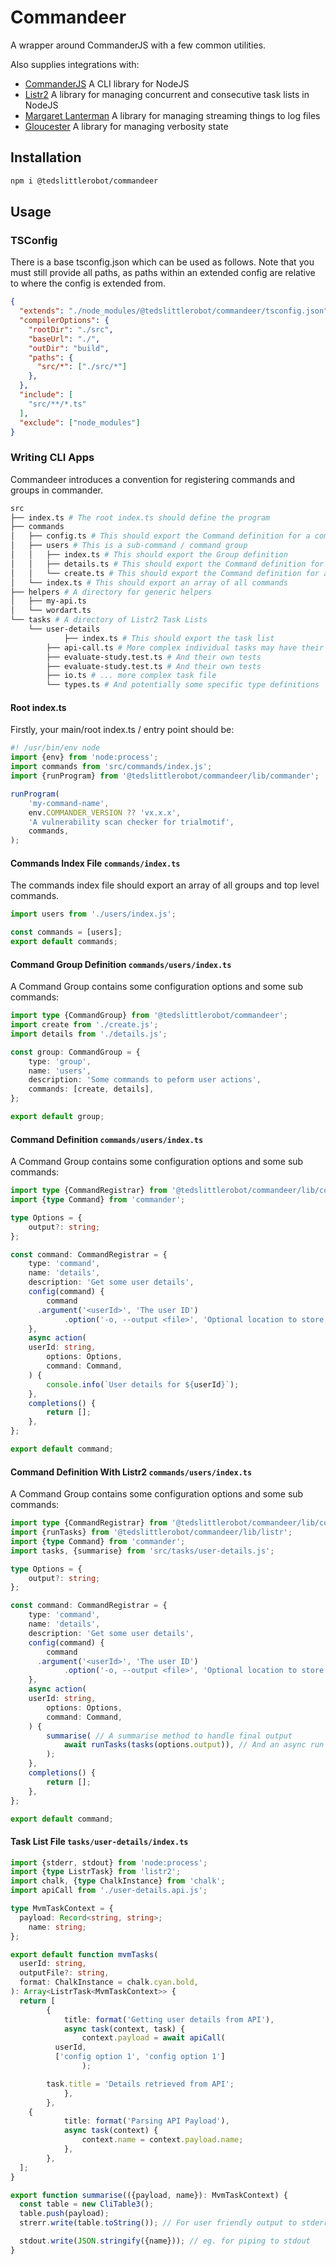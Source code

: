 Commandeer
==========

A wrapper around CommanderJS with a few common utilities.

Also supplies integrations with:

- [CommanderJS](https://github.com/tj/commander.js) A CLI library for NodeJS
- [Listr2](https://listr2.kilic.dev/) A library for managing concurrent and consecutive task lists in NodeJS
- [Margaret Lanterman](https://github.com/tedslittlerobot/node-margaret-lanterman) A library for managing streaming things to log files
- [Gloucester](https://github.com/tedslittlerobot/node-gloucester) A library for managing verbosity state

## Installation

```bash
npm i @tedslittlerobot/commandeer
```

## Usage

### TSConfig

There is a base tsconfig.json which can be used as follows. Note that you must still provide all paths, as paths within an extended config are relative to where the config is extended from.

```json
{
  "extends": "./node_modules/@tedslittlerobot/commandeer/tsconfig.json",
  "compilerOptions": {
    "rootDir": "./src",
    "baseUrl": "./",
    "outDir": "build",
    "paths": {
      "src/*": ["./src/*"]
    },
  },
  "include": [
    "src/**/*.ts"
  ],
  "exclude": ["node_modules"]
}
```

### Writing CLI Apps

Commandeer introduces a convention for registering commands and groups in commander.

```bash
src
├── index.ts # The root index.ts should define the program
├── commands
│   ├── config.ts # This should export the Command definition for a command
│   ├── users # This is a sub-command / command group
│   │   ├── index.ts # This should export the Group definition
│   │   ├── details.ts # This should export the Command definition for a command
│   │   └── create.ts # This should export the Command definition for a command
│   └── index.ts # This should export an array of all commands
├── helpers # A directory for generic helpers
│   ├── my-api.ts
│   └── wordart.ts
└── tasks # A directory of Listr2 Task Lists
    └── user-details
		    ├── index.ts # This should export the task list
        ├── api-call.ts # More complex individual tasks may have their own file
        ├── evaluate-study.test.ts # And their own tests
        ├── evaluate-study.test.ts # And their own tests
        ├── io.ts # ... more complex task file
        └── types.ts # And potentially some specific type definitions
```

#### Root index.ts

Firstly, your main/root index.ts / entry point should be:

```typescript
#! /usr/bin/env node
import {env} from 'node:process';
import commands from 'src/commands/index.js';
import {runProgram} from '@tedslittlerobot/commandeer/lib/commander';

runProgram(
	'my-command-name',
	env.COMMANDER_VERSION ?? 'vx.x.x',
	'A vulnerability scan checker for trialmotif',
	commands,
);
```

#### Commands Index File `commands/index.ts`

The commands index file should export an array of all groups and top level commands.

```typescript
import users from './users/index.js';

const commands = [users];
export default commands;
```

#### Command Group Definition `commands/users/index.ts`

A Command Group contains some configuration options and some sub commands:

```typescript
import type {CommandGroup} from '@tedslittlerobot/commandeer';
import create from './create.js';
import details from './details.js';

const group: CommandGroup = {
	type: 'group',
	name: 'users',
	description: 'Some commands to peform user actions',
	commands: [create, details],
};

export default group;
```

#### Command Definition `commands/users/index.ts`

A Command Group contains some configuration options and some sub commands:

```typescript
import type {CommandRegistrar} from '@tedslittlerobot/commandeer/lib/commander';
import {type Command} from 'commander';

type Options = {
	output?: string;
};

const command: CommandRegistrar = {
	type: 'command',
	name: 'details',
	description: 'Get some user details',
	config(command) {
		command
      .argument('<userId>', 'The user ID')
			.option('-o, --output <file>', 'Optional location to store manifest file');
	},
	async action(
    userId: string,
		options: Options,
		command: Command,
	) {
		console.info(`User details for ${userId}`);
	},
	completions() {
		return [];
	},
};

export default command;
```

#### Command Definition With Listr2 `commands/users/index.ts`

A Command Group contains some configuration options and some sub commands:

```typescript
import type {CommandRegistrar} from '@tedslittlerobot/commandeer/lib/commander';
import {runTasks} from '@tedslittlerobot/commandeer/lib/listr';
import {type Command} from 'commander';
import tasks, {summarise} from 'src/tasks/user-details.js';

type Options = {
	output?: string;
};

const command: CommandRegistrar = {
	type: 'command',
	name: 'details',
	description: 'Get some user details',
	config(command) {
		command
      .argument('<userId>', 'The user ID')
			.option('-o, --output <file>', 'Optional location to store output file');
	},
	async action(
    userId: string,
		options: Options,
		command: Command,
	) {
		summarise( // A summarise method to handle final output
			await runTasks(tasks(options.output)), // And an async run of the relevant tasks
		);
	},
	completions() {
		return [];
	},
};

export default command;
```

#### Task List File `tasks/user-details/index.ts`

```typescript
import {stderr, stdout} from 'node:process';
import {type ListrTask} from 'listr2';
import chalk, {type ChalkInstance} from 'chalk';
import apiCall from './user-details.api.js';

type MvmTaskContext = {
  payload: Record<string, string>;
	name: string;
};

export default function mvmTasks(
  userId: string,
  outputFile?: string,
  format: ChalkInstance = chalk.cyan.bold,
): Array<ListrTask<MvmTaskContext>> {
  return [
		{
			title: format('Getting user details from API'),
			async task(context, task) {
				context.payload = await apiCall(
          userId,
          ['config option 1', 'config option 1']
				);

        task.title = 'Details retrieved from API';
			},
		},
    {
			title: format('Parsing API Payload'),
			async task(context) {
				context.name = context.payload.name;
			},
		},
  ];
}

export function summarise(({payload, name}): MvmTaskContext) {
  const table = new CliTable3();
  table.push(payload);
  strerr.write(table.toString()); // For user friendly output to stderr

  stdout.write(JSON.stringify({name})); // eg. for piping to stdout
}
```
